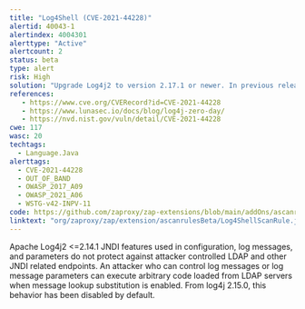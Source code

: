 ```yaml
---
title: "Log4Shell (CVE-2021-44228)"
alertid: 40043-1
alertindex: 4004301
alerttype: "Active"
alertcount: 2
status: beta
type: alert
risk: High
solution: "Upgrade Log4j2 to version 2.17.1 or newer. In previous releases (>2.10) this behavior can be mitigated by setting system property 'log4j2.formatMsgNoLookups' to 'true' or by removing the JndiLookup class from the classpath (example: zip -q -d log4j-core-*.jar org/apache/logging/log4j/core/lookup/JndiLookup.class). Java 8u121 (see https://www.oracle.com/java/technologies/javase/8u121-relnotes.html) protects against remote code execution by defaulting 'com.sun.jndi.rmi.object.trustURLCodebase' and 'com.sun.jndi.cosnaming.object.trustURLCodebase' to 'false'."
references:
   - https://www.cve.org/CVERecord?id=CVE-2021-44228
   - https://www.lunasec.io/docs/blog/log4j-zero-day/
   - https://nvd.nist.gov/vuln/detail/CVE-2021-44228
cwe: 117
wasc: 20
techtags: 
  - Language.Java
alerttags: 
  - CVE-2021-44228
  - OUT_OF_BAND
  - OWASP_2017_A09
  - OWASP_2021_A06
  - WSTG-v42-INPV-11
code: https://github.com/zaproxy/zap-extensions/blob/main/addOns/ascanrulesBeta/src/main/java/org/zaproxy/zap/extension/ascanrulesBeta/Log4ShellScanRule.java
linktext: "org/zaproxy/zap/extension/ascanrulesBeta/Log4ShellScanRule.java"
---
```

Apache Log4j2 <=2.14.1 JNDI features used in configuration, log messages, and parameters do not protect against attacker controlled LDAP and other JNDI related endpoints. An attacker who can control log messages or log message parameters can execute arbitrary code loaded from LDAP servers when message lookup substitution is enabled. From log4j 2.15.0, this behavior has been disabled by default.
